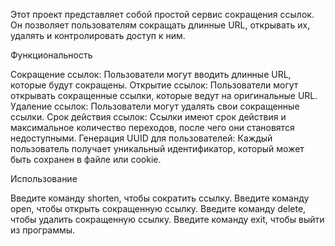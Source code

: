Этот проект представляет собой простой сервис сокращения ссылок. Он позволяет пользователям сокращать длинные URL, открывать их, удалять и контролировать доступ к ним.

Функциональность

Сокращение ссылок: Пользователи могут вводить длинные URL, которые будут сокращены.
Открытие ссылок: Пользователи могут открывать сокращенные ссылки, которые ведут на оригинальные URL.
Удаление ссылок: Пользователи могут удалять свои сокращенные ссылки.
Срок действия ссылок: Ссылки имеют срок действия и максимальное количество переходов, после чего они становятся недоступными.
Генерация UUID для пользователей: Каждый пользователь получает уникальный идентификатор, который может быть сохранен в файле или cookie.

Использование

Введите команду shorten, чтобы сократить ссылку.
Введите команду open, чтобы открыть сокращенную ссылку.
Введите команду delete, чтобы удалить сокращенную ссылку.
Введите команду exit, чтобы выйти из программы.
